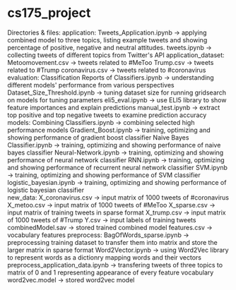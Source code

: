 # cs175_project
Directories & files:
  application:
    Tweets_Application.ipynb -> applying combined model to three topics, listing example tweets and showing percentage of positive, negative and neutral attitudes.
    tweets.ipynb -> collecting tweets of different topics from Twitter's API
  application_dataset:
    Metoomovement.csv -> tweets related to #MeToo
    Trump.csv -> tweets related to #Trump
    coronavirus.csv -> tweets related to #coronavirus
  evaluation:
    Classification Reports of Classifiers.ipynb -> understanding different models' performance from various perspectives
    Dataset_Size_Threshold.ipynb -> tuning dataset size for running gridsearch on models for tuning parameters
    eli5_eval.ipynb -> use ELI5 library to show feature importances and explain predictions
    manual_test.ipynb -> extract top positive and top negative tweets to examine prediction accuracy
  models:
    Combining Classifiers.ipynb -> combining selected high performance models 
    Gradient_Boost.ipynb -> training, optimizing and showing performance of gradient boost classifier
    Naive Bayes Classifier.ipynb -> training, optimizing and showing performance of naive bayes classifier
    Neural-Network.ipynb -> training, optimizing and showing performance of neural network classifier
    RNN.ipynb -> training, optimizing and showing performance of recurrent neural network classifier
    SVM.ipynb -> training, optimizing and showing performance of SVM classifier
    logistic_bayesian.ipynb -> training, optimizing and showing performance of logistic bayesian classifier    
  new_data: 
    X_coronavirus.csv -> input matrix of 1000 tweets of #coronavirus
    X_metoo.csv -> input matrix of 1000 tweets of #MeToo
    X_sparse.csv -> input matrix of training tweets in sparse format
    X_trump.csv -> input matrix of 1000 tweets of #Trump
    Y.csv -> input labels of training tweets
    combinedModel.sav -> stored trained combined model
    features.csv -> vocabulary features
  preprocess:
    BagOfWords_sparse.ipynb -> preprocessing training dataset to transfer them into matrix and store the larger matrix in sparse format
    Word2Vector.ipynb -> using Word2Vec library to represent words as a dictionry mapping words and their vectors
    preprocess_application_data.ipynb -> transfering tweets of three topics to matrix of 0 and 1 representing appearance of every feature vocabulary
    word2vec.model -> stored word2vec model
    
